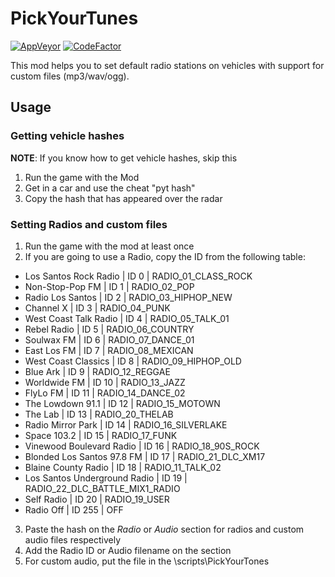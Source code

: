 # PickYourTunes
[![AppVeyor](https://img.shields.io/appveyor/ci/justalemon/pickyourtunes.svg?label=appveyor)](https://ci.appveyor.com/project/justalemon/pickyourtunes)
[![CodeFactor](https://www.codefactor.io/repository/github/justalemon/pickyourtunes/badge)](https://www.codefactor.io/repository/github/justalemon/pickyourtunes)

This mod helps you to set default radio stations on vehicles with support for custom files (mp3/wav/ogg).

## Usage

### Getting vehicle hashes
**NOTE**: If you know how to get vehicle hashes, skip this

1. Run the game with the Mod
2. Get in a car and use the cheat "pyt hash"
3. Copy the hash that has appeared over the radar

### Setting Radios and custom files

1. Run the game with the mod at least once
2. If you are going to use a Radio, copy the ID from the following table:
  * Los Santos Rock Radio        | ID   0 | RADIO_01_CLASS_ROCK
  * Non-Stop-Pop FM              | ID   1 | RADIO_02_POP
  * Radio Los Santos             | ID   2 | RADIO_03_HIPHOP_NEW
  * Channel X                    | ID   3 | RADIO_04_PUNK
  * West Coast Talk Radio        | ID   4 | RADIO_05_TALK_01
  * Rebel Radio                  | ID   5 | RADIO_06_COUNTRY
  * Soulwax FM                   | ID   6 | RADIO_07_DANCE_01
  * East Los FM                  | ID   7 | RADIO_08_MEXICAN
  * West Coast Classics          | ID   8 | RADIO_09_HIPHOP_OLD
  * Blue Ark                     | ID   9 | RADIO_12_REGGAE
  * Worldwide FM                 | ID  10 | RADIO_13_JAZZ
  * FlyLo FM                     | ID  11 | RADIO_14_DANCE_02
  * The Lowdown 91.1             | ID  12 | RADIO_15_MOTOWN
  * The Lab                      | ID  13 | RADIO_20_THELAB
  * Radio Mirror Park            | ID  14 | RADIO_16_SILVERLAKE
  * Space 103.2                  | ID  15 | RADIO_17_FUNK
  * Vinewood Boulevard Radio     | ID  16 | RADIO_18_90S_ROCK
  * Blonded Los Santos 97.8 FM   | ID  17 | RADIO_21_DLC_XM17
  * Blaine County Radio          | ID  18 | RADIO_11_TALK_02
  * Los Santos Underground Radio | ID  19 | RADIO_22_DLC_BATTLE_MIX1_RADIO
  * Self Radio                   | ID  20 | RADIO_19_USER
  * Radio Off                    | ID 255 | OFF
3. Paste the hash on the *Radio* or *Audio* section for radios and custom audio files respectively
4. Add the Radio ID or Audio filename on the section
5. For custom audio, put the file in the <GTA V>\scripts\PickYourTones
